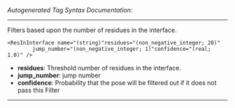 _Autogenerated Tag Syntax Documentation:_

---
Filters based upon the number of residues in the interface.

```
<ResInInterface name="(string)"residues="(non_negative_integer; 20)"
        jump_number="(non_negative_integer; 1)"confidence="(real; 1.0)" />
```

-   **residues**: Threshold number of residues in the interface.
-   **jump_number**: jump number
-   **confidence**: Probability that the pose will be filtered out if it does not pass this Filter

---

